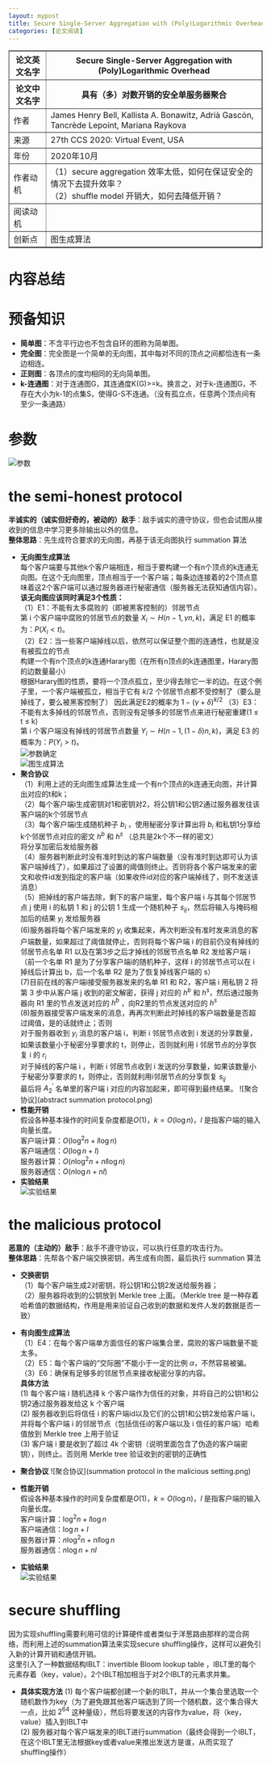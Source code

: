 ```yaml
---
layout: mypost
title: Secure Single-Server Aggregation with (Poly)Logarithmic Overhead
categories: [论文阅读]
---
```


<table border="1">
    <tr>
        <th>论文英文名字</th>
        <th>Secure Single-Server Aggregation with (Poly)Logarithmic Overhead</th>
    </tr>
    <tr>
        <th>论文中文名字</th>
        <th>具有（多）对数开销的安全单服务器聚合</th>
    </tr>
    <tr>
        <td>作者</td>
        <td>James Henry Bell, Kallista A. Bonawitz, Adrià Gascón, Tancrède Lepoint, Mariana Raykova</td>
    </tr>
    <tr>
        <td>来源</td>
        <td>27th CCS 2020: Virtual Event, USA</td>
    </tr>
    <tr>
        <td>年份</td>
        <td>2020年10月</td>
    </tr>
    <tr>
        <td>作者动机</td>
        <td>（1）secure aggregation 效率太低，如何在保证安全的情况下去提升效率？<br>（2）shuffle model 开销大，如何去降低开销？</td>
    </tr>
    <tr>
        <td>阅读动机</td>
        <td></td>
    </tr>
    <tr>
        <td>创新点</td>
        <td>图生成算法</td>
    </tr>
</table>

# 内容总结  

# 预备知识  

- **简单图**：不含平行边也不包含自环的图称为简单图。
- **完全图**：完全图是一个简单的无向图，其中每对不同的顶点之间都恰连有一条边相连。
- **正则图**：各顶点的度均相同的无向简单图。
- **k-连通图**：对于连通图G，其连通度K(G)>=k。换言之，对于k-连通图G，不存在大小为k-1的点集S，使得G-S不连通。（没有孤立点，任意两个顶点间有至少一条通路）

# 参数

![参数](参数.png)

# the semi-honest protocol  

**半诚实的（诚实但好奇的，被动的）敌手**：敌手诚实的遵守协议，但也会试图从接收到的信息中学习更多除输出以外的信息。  
**整体思路**：先生成符合要求的无向图，再基于该无向图执行 summation 算法 
- **无向图生成算法**  
每个客户端要与其他k个客户端相连，相当于要构建一个有n个顶点的k连通无向图。在这个无向图里，顶点相当于一个客户端；每条边连接着的2个顶点意味着这2个客户端可以通过服务器进行秘密通信（服务器无法获知通信内容）。  
**该无向图应该同时满足3个性质：**  
（1）E1：不能有太多腐败的（即被黑客控制的）邻居节点  
第 i 个客户端中腐败的邻居节点的数量 $X_i \sim H(n-1, \gamma n, k)$，满足 E1 的概率为：$P(X_i < t)$。  
（2）E2：当一些客户端掉线以后，依然可以保证整个图的连通性，也就是没有被孤立的节点  
构建一个有n个顶点的k连通Harary图（在所有n顶点的k连通图里，Harary图的边数量最小）  
根据Harary图的性质，要将一个顶点孤立，至少得去除它一半的边。在这个例子里，一个客户端被孤立，相当于它有 $k/2$ 个邻居节点都不受控制了（要么是掉线了，要么被黑客控制了）
因此满足E2的概率为 $1-(\gamma + \delta)^{k/2}$
（3）E3：不能有太多掉线的邻居节点，否则没有足够多的邻居节点来进行秘密重建(1 ≤ t ≤ k)  
第 i 个客户端没有掉线的邻居节点数量 $Y_i \sim H(n-1, (1-\delta)n, k)$，满足 E3 的概率为：$P(Y_i > t)$。  
![参数确定](参数确定.png)  
![图生成算法](GenerateGraph.png)&nbsp;
- **聚合协议**  
（1）利用上述的无向图生成算法生成一个有n个顶点的k连通无向图，并计算出对应的t和k；  
（2）每个客户端i生成密钥对1和密钥对2，将公钥1和公钥2通过服务器发往该客户端的k个邻居节点  
（3）每个客户端i生成随机种子 $b_i$ ，使用秘密分享计算出将 $b_i$ 和私钥1分享给k个邻居节点对应的密文 $h^b$ 和 $h^s$ （总共是2k个不一样的密文）  
将分享加密后发给服务器  
（4）服务器判断此时没有准时到达的客户端数量（没有准时到达即可认为该客户端掉线了），如果超过了设置的阈值则终止。否则将各个客户端发来的密文和收件id发到指定的客户端（如果收件id对应的客户端掉线了，则不发送该消息）  
（5）把掉线的客户端去除，剩下的客户端里，每个客户端 i 与其每个邻居节点 j 使用 i 的私钥 1 和 j 的公钥 1 生成一个随机种子 $s_{ij}$，然后将输入与掩码相加后的结果 $y_i$ 发给服务器  
(6)服务器将每个客户端发来的 $y_i$ 收集起来，再次判断没有准时发来消息的客户端数量，如果超过了阈值就停止，否则将每个客户端 i 的目前仍没有掉线的邻居节点名单 R1 以及在第3步之后才掉线的邻居节点名单 R2 发给客户端 i（前一个名单 R1 是为了分享客户端i的随机种子，这样 i 的邻居节点可以在 i 掉线后计算出 b，后一个名单 R2 是为了恢复掉线客户端的 s）  
(7)目前在线的客户端i接受服务器发来的名单 R1 和 R2，客户端 i 用私钥 2 将第 3 步中从客户端 j 收到的密文解密，获得 j 对应的 $h^b$ 和 $h^s$，然后通过服务器向 R1 里的节点发送对应的 $h^b$ ，向R2里的节点发送对应的 $h^s$  
(8)服务器接受客户端发来的消息，再再次判断此时掉线的客户端数量是否超过阈值，是的话就终止；否则  
对于服务器收到 $y_i$ 消息的客户端 i，判断 i 邻居节点收到 i 发送的分享数量，如果该数量小于秘密分享要求的 t，则停止，否则就利用 i 邻居节点的分享恢复 i 的 $r_i$  
对于掉线的客户端 i ，判断 i 邻居节点收到 i 发送的分享数量，如果该数量小于秘密分享要求的 t，则停止，否则就利用i邻居节点的分享恢复 $s_{ij}$  
最后将 ${A_2}^\prime$ 名单里的客户端 i 对应的内容加起来，即可得到最终结果。
![聚合协议](abstract summation protocol.png)&nbsp;
- **性能开销**  
假设各种基本操作的时间复杂度都是$O(1)$，$k=O(\log n)$，$l$ 是指客户端的输入向量长度。  
客户端计算：$O(\log^2 n + l\log n)$  
客户端通信：$O(\log n + l)$  
服务器计算：$O(n\log^2 n + nl\log n)$  
服务器通信：$O(n\log n + nl)$
- **实验结果**  
![实验结果](实验结果1.png)  

# the malicious protocol

**恶意的（主动的）敌手**：敌手不遵守协议，可以执行任意的攻击行为。  
**整体思路**：先帮各个客户端交换密钥，再生成有向图，最后执行 summation 算法  
- **交换密钥**  
（1）每个客户端生成2对密钥，将公钥1和公钥2发送给服务器；  
（2）服务器将收到的公钥放到 Merkle tree 上面。（Merkle tree 是一种存着哈希值的数据结构，作用是用来验证自己收到的数据和发件人发的数据是否一致）  

- **有向图生成算法**  
（1）E4：在每个客户端单方面信任的客户端集合里，腐败的客户端数量不能太多。  
（2）E5：每个客户端的“交际圈”不能小于一定的比例 $\alpha$，不然容易被骗。  
（3）E6：确保有足够多的邻居节点来接收秘密分享的内容。  
**具体方法**  
(1) 每个客户端 i 随机选择 k 个客户端作为信任的对象，并将自己的公钥1和公钥2通过服务器发给这 k 个客户端  
(2) 服务器收到后将信任 i 的客户端id以及它们的公钥1和公钥2发给客户端 i，并将每个客户端 i 的邻居节点（包括信任i的客户端以及 i 信任的客户端）哈希值放到 Merkle tree 上用于验证  
(3) 客户端 i 要是收到了超过 4k 个密钥（说明里面包含了伪造的客户端密钥），则终止。否则用 Merkle tree 验证收到的密钥的正确性
- **聚合协议**
![聚合协议](summation protocol in the malicious setting.png)&nbsp;
- **性能开销**  
假设各种基本操作的时间复杂度都是$O(1)$，$k=O(\log n)$，$l$ 是指客户端的输入向量长度。  
客户端计算：$\log^2 n + l\log n$  
客户端通信：$\log n + l$  
服务器计算：$n\log^2 n + nl\log n$  
服务器通信：$n\log n + nl$
- **实验结果**  
![实验结果](实验结果2.png)  

# secure shuffling  

因为实现shuffling需要利用可信的计算硬件或者类似于洋葱路由那样的混合网络，而利用上述的summation算法来实现secure shuffling操作，这样可以避免引入新的计算开销和通信开销。  
这里引入了一种数据结构IBLT：invertible Bloom lookup table ，IBLT里的每个元素存着（key，value）。2个IBLT相加相当于对2个IBLT的元素求并集。
- **具体实现方法**
(1) 每个客户端都创建一个新的IBLT，并从一个集合里选取一个随机数作为key（为了避免跟其他客户端选到了同一个随机数，这个集合得大一点，比如 $2^64$ 这种量级），然后将要发送的内容作为value，将（key，value）插入到IBLT中  
(2) 服务器对每个客户端发来的IBLT进行summation（最终会得到一个IBLT，在这个IBLT里无法根据key或者value来推出发送方是谁，从而实现了shuffling操作）